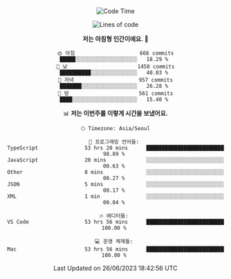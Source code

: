 <div align="center">

<br />

 <!--START_SECTION:waka-->
![Code Time](http://img.shields.io/badge/Code%20Time-890%20hrs%2058%20mins-blue)

![Lines of code](https://img.shields.io/badge/%EC%A0%80%EB%8A%94%20%EC%97%AC%ED%83%9C%EA%B9%8C%EC%A7%80%20-3.4%20million%20%EC%A4%84%EC%9D%98%20%EC%BD%94%EB%93%9C%EB%A5%BC%20%EC%9E%91%EC%84%B1%ED%96%88%EC%96%B4%EC%9A%94.-blue)

**저는 아침형 인간이에요. 🐤** 

```text
🌞 아침                     666 commits         █████░░░░░░░░░░░░░░░░░░░░   18.29 % 
🌆 낮　                     1458 commits        ██████████░░░░░░░░░░░░░░░   40.03 % 
🌃 저녁                     957 commits         ███████░░░░░░░░░░░░░░░░░░   26.28 % 
🌙 밤　                     561 commits         ████░░░░░░░░░░░░░░░░░░░░░   15.40 % 
```


📊 **저는 이번주를 이렇게 시간을 보냈어요.** 

```text
🕑︎ Timezone: Asia/Seoul

💬 프로그래밍 언어들: 
TypeScript               53 hrs 20 mins      █████████████████████████   98.89 % 
JavaScript               20 mins             ░░░░░░░░░░░░░░░░░░░░░░░░░   00.63 % 
Other                    8 mins              ░░░░░░░░░░░░░░░░░░░░░░░░░   00.27 % 
JSON                     5 mins              ░░░░░░░░░░░░░░░░░░░░░░░░░   00.17 % 
XML                      1 min               ░░░░░░░░░░░░░░░░░░░░░░░░░   00.04 % 

🔥 에디터들: 
VS Code                  53 hrs 56 mins      █████████████████████████   100.00 % 

💻 운영 체제들: 
Mac                      53 hrs 56 mins      █████████████████████████   100.00 % 
```


 Last Updated on 26/06/2023 18:42:56 UTC
<!--END_SECTION:waka-->

</div>
